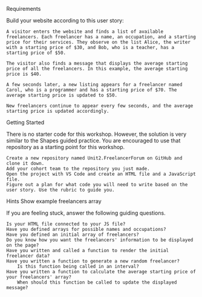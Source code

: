 Requirements

Build your website according to this user story:

    A visitor enters the website and finds a list of available freelancers. Each freelancer has a name, an occupation, and a starting price for their services. They observe on the list Alice, the writer with a starting price of $30, and Bob, who is a teacher, has a starting price of $50.

    The visitor also finds a message that displays the average starting price of all the freelancers. In this example, the average starting price is $40.

    A few seconds later, a new listing appears for a freelancer named Carol, who is a programmer and has a starting price of $70. The average starting price is updated to $50.

    New freelancers continue to appear every few seconds, and the average starting price is updated accordingly.

Getting Started

There is no starter code for this workshop. However, the solution is very similar to the Shapes guided practice. You are encouraged to use that repository as a starting point for this workshop.

    Create a new repository named Unit2.FreelancerForum on GitHub and clone it down.
    Add your cohort team to the repository you just made.
    Open the project with VS Code and create an HTML file and a JavaScript file.
    Figure out a plan for what code you will need to write based on the user story. Use the rubric to guide you.

Hints
Show example freelancers array

If you are feeling stuck, answer the following guiding questions.

    Is your HTML file connected to your JS file?
    Have you defined arrays for possible names and occupations?
    Have you defined an initial array of freelancers?
    Do you know how you want the freelancers' information to be displayed on the page?
    Have you written and called a function to render the initial freelancer data?
    Have you written a function to generate a new random freelancer?
        Is this function being called in an interval?
    Have you written a function to calculate the average starting price of your freelancers' array?
        When should this function be called to update the displayed message?

